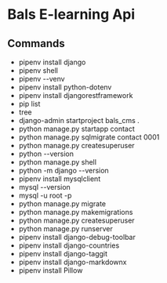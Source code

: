 # Bals E-learning Api

## Commands
- pipenv install django
- pipenv shell
- pipenv --venv
- pipenv install python-dotenv
- pipenv install djangorestframework
- pip list
- tree
- django-admin startproject bals_cms .
- python manage.py startapp contact
- python manage.py sqlmigrate contact 0001
- python manage.py createsuperuser
- python --version
- python manage.py shell
- python -m django --version
- pipenv install mysqlclient
- mysql --version
- mysql -u root -p
- python manage.py migrate
- python manage.py makemigrations
- python manage.py createsuperuser
- python manage.py runserver
- pipenv install django-debug-toolbar
- pipenv install django-countries
- pipenv install django-taggit
- pipenv install django-markdownx
- pipenv install Pillow


